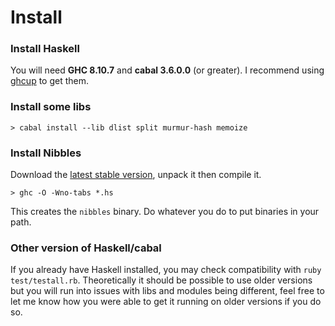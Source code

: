 # Install

### Install Haskell
You will need **GHC 8.10.7** and **cabal 3.6.0.0** (or greater). I recommend using [ghcup](https://www.haskell.org/ghcup/) to get them.

### Install some libs

	> cabal install --lib dlist split murmur-hash memoize

### Install Nibbles
Download the [latest stable version](https://nibbles.golf/nibbles-latest.tgz), unpack it then compile it.

	> ghc -O -Wno-tabs *.hs

This creates the `nibbles` binary. Do whatever you do to put binaries in your path.

### Other version of Haskell/cabal

If you already have Haskell installed, you may check compatibility with `ruby test/testall.rb`. Theoretically it should be possible to use older versions but you will run into issues with libs and modules being different, feel free to let me know how you were able to get it running on older versions if you do so.
